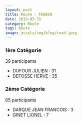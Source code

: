 ```yaml
---
layout: post
title: Route - FENAIN
date: 2019-03-31
category: Route
tags: Route
image: assets/img/blog/road.jpeg
---
```


### 1ère Catégorie
39 participants
- DUFOUR JULIEN : 31
- DEFOSSE HERVE : 35

### 2ème Catégorie
65 participants
- DARQUE JEAN FRANCOIS : 3
- GINET LIONEL : 7
